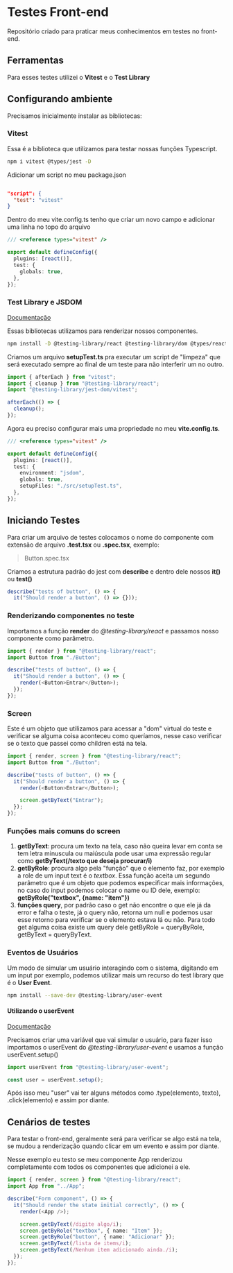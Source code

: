 # Testes Front-end

Repositório criado para praticar meus conhecimentos em testes no front-end.

## Ferramentas

Para esses testes utilizei o **Vitest** e o **Test Library**

## Configurando ambiente

Precisamos inicialmente instalar as bibliotecas:

### Vitest

Essa é a biblioteca que utilizamos para testar nossas funções Typescript.

```bash
npm i vitest @types/jest -D
```

Adicionar um script no meu package.json

```json

"script": {
  "test": "vitest"
}
```

Dentro do meu vite.config.ts tenho que criar um novo campo e adicionar uma linha no topo do arquivo

```typescript
/// <reference types="vitest" />

export default defineConfig({
  plugins: [react()],
  test: {
    globals: true,
  },
});
```

### Test Library e JSDOM

[Documentação](https://testing-library.com/docs/react-testing-library/intro)

Essas bibliotecas utilizamos para renderizar nossos componentes.

```bash
npm install -D @testing-library/react @testing-library/dom @types/react @types/react-dom @testing-library/jest-dom jsdom
```

Criamos um arquivo **setupTest.ts** pra executar um script de "limpeza" que será executado sempre ao final de um teste para não interferir um no outro.

```typescript
import { afterEach } from "vitest";
import { cleanup } from "@testing-library/react";
import "@testing-library/jest-dom/vitest";

afterEach(() => {
  cleanup();
});
```

Agora eu preciso configurar mais uma propriedade no meu **vite.config.ts**.

```typescript
/// <reference types="vitest" />

export default defineConfig({
  plugins: [react()],
  test: {
    environment: "jsdom",
    globals: true,
    setupFiles: "./src/setupTest.ts",
  },
});
```

## Iniciando Testes

Para criar um arquivo de testes colocamos o nome do componente com extensão de arquivo **.test.tsx** ou **.spec.tsx**, exemplo:

> Button.spec.tsx

Criamos a estrutura padrão do jest com **describe** e dentro dele nossos **it()** ou **test()**

```typescript
describe("tests of button", () => {
  it("Should render a button", () => {}));

```

### Renderizando componentes no teste

Importamos a função **render** do _@testing-library/react_ e passamos nosso componente como parâmetro.

```typescript
import { render } from "@testing-library/react";
import Button from "./Button";

describe("tests of button", () => {
  it("Should render a button", () => {
    render(<Button>Entrar</Button>);
  });
});
```

### Screen

Este é um objeto que utilizamos para acessar a "dom" virtual do teste e verificar se alguma coisa aconteceu como queríamos, nesse caso verificar se o texto que passei como children está na tela.

```typescript
import { render, screen } from "@testing-library/react";
import Button from "./Button";

describe("tests of button", () => {
  it("Should render a button", () => {
    render(<Button>Entrar</Button>);

    screen.getByText("Entrar");
  });
});
```

### Funções mais comuns do screen

1. **getByText**: procura um texto na tela, caso não queira levar em conta se tem letra minuscula ou maiúscula pode usar uma expressão regular como **getByText(/texto que deseja procurar/i)**
1. **getByRole**: procura algo pela "função" que o elemento faz, por exemplo a role de um input text é o _textbox_. Essa função aceita um segundo parâmetro que é um objeto que podemos especificar mais informações, no caso do input podemos colocar o name ou ID dele, exemplo: **getByRole("textbox", {name: "item"})**
1. **funções query**, por padrão caso o get não encontre o que ele já da error e falha o teste, já o query não, retorna um null e podemos usar esse retorno para verificar se o elemento estava lá ou não. Para todo get alguma coisa existe um query dele getByRole = queryByRole, getByText = queryByText.

### Eventos de Usuários

Um modo de simular um usuário interagindo com o sistema, digitando em um input por exemplo, podemos utilizar mais um recurso do test library que é o **User Event**.

```bash
npm install --save-dev @testing-library/user-event
```

#### Utilizando o userEvent

[Documentação](https://testing-library.com/docs/user-event/install)

Precisamos criar uma variável que vai simular o usuário, para fazer isso importamos o userEvent do _@testing-library/user-event_ e usamos a função userEvent.setup()

```typescript
import userEvent from "@testing-library/user-event";

const user = userEvent.setup();
```

Após isso meu "user" vai ter alguns métodos como .type(elemento, texto), .click(elemento) e assim por diante.

## Cenários de testes

Para testar o front-end, geralmente será para verificar se algo está na tela, se mudou a renderização quando clicar em um evento e assim por diante.

Nesse exemplo eu testo se meu componente App renderizou completamente com todos os componentes que adicionei a ele.

```typescript
import { render, screen } from "@testing-library/react";
import App from "../App";

describe("Form component", () => {
  it("Should render the state initial correctly", () => {
    render(<App />);

    screen.getByText(/digite algo/i);
    screen.getByRole("textbox", { name: "Item" });
    screen.getByRole("button", { name: "Adicionar" });
    screen.getByText(/lista de items/i);
    screen.getByText(/Nenhum item adicionado ainda./i);
  });
});
```
